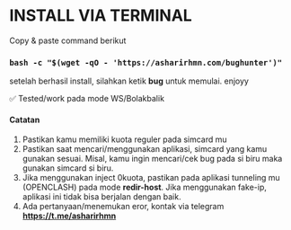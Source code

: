 # INSTALL VIA TERMINAL
Copy & paste command berikut

### `bash -c "$(wget -qO - 'https://asharirhmn.com/bughunter')"`


setelah berhasil install, silahkan ketik **bug** untuk memulai. enjoyy

✅ Tested/work pada mode WS/Bolakbalik

#### Catatan
1. Pastikan kamu memiliki kuota reguler pada simcard mu
2. Pastikan saat mencari/menggunakan aplikasi, simcard yang kamu gunakan sesuai. Misal, kamu ingin mencari/cek bug pada si biru maka gunakan simcard si biru.
3. Jika menggunakan inject 0kuota, pastikan pada aplikasi tunneling mu (OPENCLASH) pada mode **redir-host**. Jika menggunakan fake-ip, aplikasi ini tidak bisa berjalan dengan baik.
4. Ada pertanyaan/menemukan eror, kontak via telegram **https://t.me/asharirhmn**
